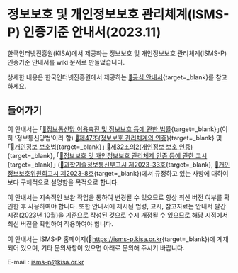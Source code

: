 # 정보보호 및 개인정보보호 관리체계(ISMS-P) 인증기준 안내서(2023.11)

한국인터넷진흥원(KISA)에서 제공하는 정보보호 및 개인정보보호 관리체계(ISMS-P) 인증기준 안내서를 wiki 문서로 만들었습니다.  

상세한 내용은 한국인터넷진흥원에서 제공하는 [🔗공식 안내서][공식 안내서]{target=_blank}를 참고하세요.

## 들어가기

이 안내서는 ｢[🔗정보통신망 이용촉진 및 정보보호 등에 관한 법률][정보통신망법 제47조]{target=_blank}｣(이하 ʻ정보통신망법ʼ이라 함) [🔗제47조(정보보호 관리체계의 인증)][정보통신망법 제47조 부분]{target=_blank} 및 ｢[🔗개인정보 보호법][개인정보 보호법 제32조의2]{target=_blank}｣ [🔗제32조의2(개인정보 보호 인증)][개인정보 보호법 제32조의2 부분]{target=_blank}, ｢[🔗정보보호 및 개인정보보호 관리체계 인증 등에 관한 고시][정보보호 및 개인정보보호 관리체계 인증 등에 관한 고시]{target=_blank}｣ ([🔗과학기술정보통신부고시 제2023-33호][과학기술정보통신부고시 제2023-33호]{target=_blank}, [🔗개인정보보호위원회고시 제2023-8호][개인정보보호위원회고시 제2023-8호]{target=_blank})에서 규정하고 있는 사항에 대하여 보다 구체적으로 설명함을 목적으로 합니다.

이 안내서는 지속적인 보완 작업을 통하여 변경될 수 있으므로 항상 최신 버전 여부를 확인한 후 사용하여야 합니다.
또한 안내서에 제시된 법령, 고시, 참고자료는 안내서 발간시점(2023년 10월)을 기준으로 작성된 것으로 수시 개정될 수 있으므로 해당 시점에서 최신 버전을 확인하여 적용하여야 합니다.

이 안내서는 ISMS­-P 홈페이지(🔗<https://isms-p.kisa.or.kr>{target=_blank})에 게재되어 있으며, 기타 문의사항이 있으면 아래로 문의해 주시기 바랍니다.

E-mail : <isms-p@kisa.or.kr>

[공식 안내서]: https://isms.kisa.or.kr/main/ispims/notice/?boardId=bbs_0000000000000014&mode=view&cntId=21 "ISMS-P 인증기준 안내서 (2023.11)"

[정보통신망법 제47조]: https://www.law.go.kr/법령/정보통신망이용촉진및정보보호등에관한법률/(20240123,20069,20240123)/제47조 "정보통신망법 제47조"
[정보통신망법 제47조 부분]: https://www.law.go.kr/법령/정보통신망이용촉진및정보보호등에관한법률/제47조 "정보통신망법 제47조 부분"

[개인정보 보호법 제32조의2]: https://www.law.go.kr/법령/개인정보보호법/(20240315,19234,20230314)/제32조의2 "개인정보 보호법 제32조의2"
[개인정보 보호법 제32조의2 부분]: https://www.law.go.kr/법령/개인정보보호법/제32조의2 "개인정보 보호법 제32조의2 부분"

[정보보호 및 개인정보보호 관리체계 인증 등에 관한 고시]: https://www.law.go.kr/행정규칙/정보보호및개인정보보호관리체계인증등에관한고시 "정보보호 및 개인정보보호 관리체계 인증 등에 관한 고시"

[과학기술정보통신부고시 제2023-33호]: https://doc.msit.go.kr/SynapDocViewServer/viewer/doc.html?key=58ba3095e384418d927f6a62271fee94&convType=html&convLocale=ko_KR&contextPath=/SynapDocViewServer/ "과학기술정보통신부고시 제2023-33호"

[개인정보보호위원회고시 제2023-8호]: https://www.pipc.go.kr/np/cop/bbs/selectBoardArticle.do?bbsId=BS216&mCode=D010020040&nttId=9228 "개인정보보호위원회고시 제2023-8호"
